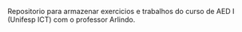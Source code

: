 Repositorio para armazenar exercicios e trabalhos do curso de AED I (Unifesp ICT) com o professor Arlindo.
